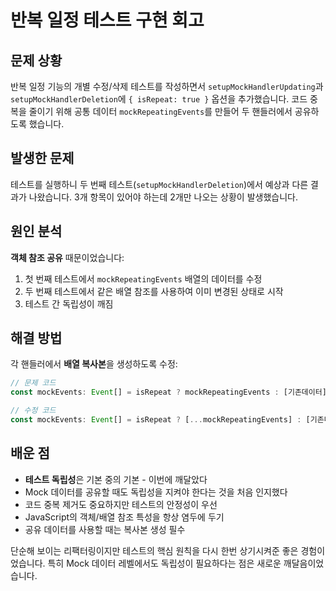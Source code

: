 # 반복 일정 테스트 구현 회고

## 문제 상황
반복 일정 기능의 개별 수정/삭제 테스트를 작성하면서 `setupMockHandlerUpdating`과 `setupMockHandlerDeletion`에 `{ isRepeat: true }` 옵션을 추가했습니다. 코드 중복을 줄이기 위해 공통 데이터 `mockRepeatingEvents`를 만들어 두 핸들러에서 공유하도록 했습니다.

## 발생한 문제
테스트를 실행하니 두 번째 테스트(`setupMockHandlerDeletion`)에서 예상과 다른 결과가 나왔습니다. 3개 항목이 있어야 하는데 2개만 나오는 상황이 발생했습니다.

## 원인 분석
**객체 참조 공유** 때문이었습니다:
1. 첫 번째 테스트에서 `mockRepeatingEvents` 배열의 데이터를 수정
2. 두 번째 테스트에서 같은 배열 참조를 사용하여 이미 변경된 상태로 시작
3. 테스트 간 독립성이 깨짐

## 해결 방법
각 핸들러에서 **배열 복사본**을 생성하도록 수정:
```typescript
// 문제 코드
const mockEvents: Event[] = isRepeat ? mockRepeatingEvents : [기존데이터]

// 수정 코드  
const mockEvents: Event[] = isRepeat ? [...mockRepeatingEvents] : [기존데이터]
```

## 배운 점
- **테스트 독립성**은 기본 중의 기본 - 이번에 깨달았다
- Mock 데이터를 공유할 때도 독립성을 지켜야 한다는 것을 처음 인지했다
- 코드 중복 제거도 중요하지만 테스트의 안정성이 우선
- JavaScript의 객체/배열 참조 특성을 항상 염두에 두기
- 공유 데이터를 사용할 때는 복사본 생성 필수

단순해 보이는 리팩터링이지만 테스트의 핵심 원칙을 다시 한번 상기시켜준 좋은 경험이었습니다. 특히 Mock 데이터 레벨에서도 독립성이 필요하다는 점은 새로운 깨달음이었습니다.